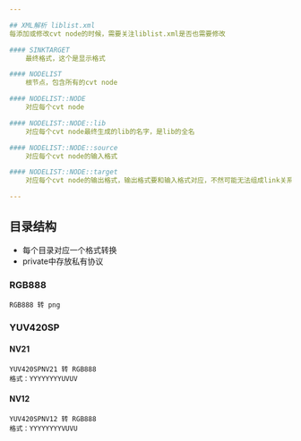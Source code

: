 ```yaml
---

## XML解析 liblist.xml
每添加或修改cvt node的时候，需要关注liblist.xml是否也需要修改

#### SINKTARGET
    最终格式，这个是显示格式

#### NODELIST
    根节点，包含所有的cvt node

#### NODELIST::NODE
    对应每个cvt node

#### NODELIST::NODE::lib
    对应每个cvt node最终生成的lib的名字，是lib的全名

#### NODELIST::NODE::source
    对应每个cvt node的输入格式

#### NODELIST::NODE::target
    对应每个cvt node的输出格式，输出格式要和输入格式对应，不然可能无法组成link关系

---
```


## 目录结构

- 每个目录对应一个格式转换
- private中存放私有协议

### RGB888

    RGB888 转 png

### YUV420SP
    
#### NV21

    YUV420SPNV21 转 RGB888
    格式：YYYYYYYYUVUV
    
#### NV12

    YUV420SPNV12 转 RGB888
    格式：YYYYYYYYVUVU

